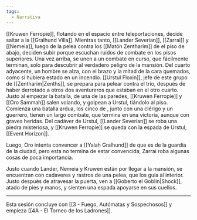 ```yaml
---
tags:
  - Narrativa
---
```

[[Kruwen Ferropie]], flotando en el espacio entre teleportaciones, decide saltar a la [[Gralhund Villa]]. Mientras tanto, [[Lander Severian]], [[Zarrai]] y [[Nemeia]], luego de la pelea contra los [[Matón Zentharim]] de el piso de abajo, deciden subir porque escuchan ruidos de combate en los pisos superiores. Una vez arriba, se unen a un combate en curso, que fácilmente terminan, solo para descubrir al verdadero peligro de la mansión. Del cuarto adyacente, un hombre se alza, con el brazo y la mitad de la cara quemados, como si hubiera estado en un incendio. [[Urstul Floxin]], jefe de este grupo de [[Zentharim|Zenths]], se prepara para pelear contra el trío, después de haber derrotado a otros dos aventureros que estaban en el otro cuarto. Justo al empezar la batalla, de una de las paredes, [[Kruwen Ferropie]] y [[Oro Sammah]] salen volando, y golpean a Urstul, tiándolo al piso. Comienza una batalla ardua, los cinco de , junto con una clérigo y un guerrero, tienen un largo combate, que termina en una victoria, aunque con graves heridas. Del cadáver de Urstul, [[Lander Severian]] se roba una piedra misteriosa, y [[Kruwen Ferropie]] se queda con la espada de Urstul, [[Event Horizon]].

Luego, Oro intenta convencer a [[Yalah Gralhund]] de que es de la guardia de la ciudad, pero esta no termina de estar convencida, Zarrai roba algunas cosas de poca importancia.

Justo cuando Lander, Nemeia y Kruwen están por llegar a la mansión, se encuentran con cadaveres y rastros de una pelea, que los guía al interior. Justo después de atravesar la puerta, ven a [[Goberto el Goblin|Shock]], atado de pies y manos, y sienten una espada apoyarse en sus cuellos.

---

Esta sesión concluye con [[3 - Fuego, Autómatas y Sospechosos]] y empieza [[4A - El Torneo de los Ladrones]].